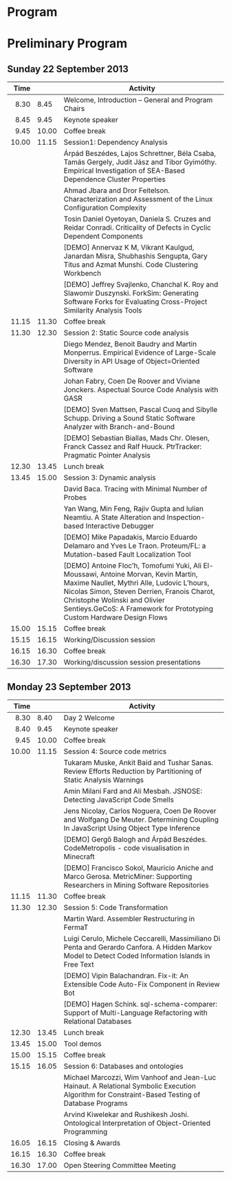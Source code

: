 # Program
# Preliminary Program

## Sunday 22 September 2013


|  Time |  | Activity |
| ------:|----- | --------------------- |
| 8.30 | 8.45 | Welcome, Introduction – General and Program Chairs 
| 8.45 | 9.45 | Keynote speaker 
| 9.45 | 10.00 | Coffee break 
| 10.00 | 11.15 | Session1: Dependency Analysis 
| | | Árpád Beszédes, Lajos Schrettner, Béla Csaba, Tamás Gergely, Judit Jász and Tibor Gyimóthy. Empirical Investigation of SEA-Based Dependence Cluster Properties 
| | | Ahmad Jbara and Dror Feitelson. Characterization and Assessment of the Linux Configuration Complexity
| | | Tosin Daniel Oyetoyan, Daniela S. Cruzes and Reidar Conradi. Criticality of Defects in Cyclic Dependent Components 
| | | [DEMO] Annervaz K M, Vikrant Kaulgud, Janardan Misra, Shubhashis Sengupta, Gary Titus and Azmat Munshi. Code Clustering Workbench
| | | [DEMO] Jeffrey Svajlenko, Chanchal K. Roy and Slawomir Duszynski. ForkSim: Generating Software Forks for Evaluating Cross-Project Similarity Analysis Tools
| 11.15 | 11.30 | Coffee break 
| 11.30 | 12.30 | Session 2: Static Source code analysis 
| | | Diego Mendez, Benoit Baudry and Martin Monperrus. Empirical Evidence of Large-Scale Diversity in API Usage of Object=Oriented Software
| | | Johan Fabry, Coen De Roover and Viviane Jonckers. Aspectual Source Code Analysis with GASR
| | | [DEMO] Sven Mattsen, Pascal Cuoq and Sibylle Schupp. Driving a Sound Static Software Analyzer with Branch-and-Bound
| | | [DEMO] Sebastian Biallas, Mads Chr. Olesen, Franck Cassez and Ralf Huuck. PtrTracker: Pragmatic Pointer Analysis
| 12.30 | 13.45 | Lunch break 
| 13.45 | 15.00 | Session 3: Dynamic analysis
| | | David Baca. Tracing with Minimal Number of Probes
| | | Yan Wang, Min Feng, Rajiv Gupta and Iulian Neamtiu. A State Alteration and Inspection-based Interactive Debugger
| | | [DEMO] Mike Papadakis, Marcio Eduardo Delamaro and Yves Le Traon. Proteum/FL: a Mutation-based Fault Localization Tool
| | | [DEMO] Antoine Floc’h, Tomofumi Yuki, Ali El-Moussawi, Antoine Morvan, Kevin Martin, Maxime Naullet, Mythri Alle, Ludovic L’hours, Nicolas Simon, Steven Derrien, Franois Charot, Christophe Wolinski and Olivier Sentieys.GeCoS: A Framework for Prototyping Custom Hardware Design Flows
| 15.00 | 15.15 | Coffee break 
| 15.15 | 16.15 | Working/Discussion session 
| 16.15 | 16.30 | Coffee break 
| 16.30 | 17.30 | Working/discussion session presentations 


## Monday 23 September 2013
|  Time |  | Activity |
| ------:|----- | --------------------- |
|8.30 | 8.40 | Day 2 Welcome
|8.40 | 9.45 | Keynote speaker
|9.45 | 10.00 | Coffee break
|10.00 | 11.15 | Session 4: Source code metrics
| | | Tukaram Muske, Ankit Baid and Tushar Sanas. Review Efforts Reduction by Partitioning of Static Analysis Warnings 
| | | Amin Milani Fard and Ali Mesbah. JSNOSE: Detecting JavaScript Code Smells
| | | Jens Nicolay, Carlos Noguera, Coen De Roover and Wolfgang De Meuter. Determining Coupling In JavaScript Using Object Type Inference
| | | [DEMO] Gergő Balogh and Árpád Beszédes. CodeMetropolis - code visualisation in Minecraft
| | | [DEMO] Francisco Sokol, Mauricio Aniche and Marco Gerosa. MetricMiner: Supporting Researchers in Mining Software Repositories
|11.15 |  11.30 | Coffee break
|11.30 | 12.30 | Session 5: Code Transformation
| | | Martin Ward. Assembler Restructuring in FermaT
| | | Luigi Cerulo, Michele Ceccarelli, Massimiliano Di Penta and Gerardo Canfora. A Hidden Markov Model to Detect Coded Information Islands in Free Text
| | | [DEMO] Vipin Balachandran. Fix-it: An Extensible Code Auto-Fix Component in Review Bot
| | | [DEMO] Hagen Schink. sql-schema-comparer: Support of Multi-Language Refactoring with Relational Databases 
|12.30 | 13.45 | Lunch break
|13.45 | 15.00 | Tool demos
|15.00 | 15.15 | Coffee break
|15.15 | 16.05 | Session 6: Databases and ontologies
| | | Michael Marcozzi, Wim Vanhoof and Jean-Luc Hainaut. A Relational Symbolic Execution Algorithm for Constraint-Based Testing of Database Programs
| | | Arvind Kiwelekar and Rushikesh Joshi. Ontological Interpretation of Object-Oriented Programming
|16.05 | 16.15  | Closing & Awards
|16.15 | 16.30  | Coffee break
|16.30 | 17.00 | Open Steering Committee Meeting
